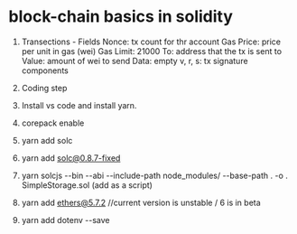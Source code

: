 # block-chain basics in solidity

1) Transections - Fields
  Nonce: tx count for thr account
  Gas Price: price per unit in gas (wei)
  Gas Limit: 21000
  To: address that the tx is sent to 
  Value: amount of wei to send
  Data: empty
  v, r, s: tx signature components
  
2) Coding step
  1)  Install vs code and install yarn.
  2)  corepack enable
  3)  yarn add solc
  4)  yarn add solc@0.8.7-fixed
  5)  yarn solcjs --bin --abi --include-path node_modules/ --base-path . -o . SimpleStorage.sol (add as a script)
  6)  yarn add ethers@5.7.2 //current version is unstable / 6 is in beta
  7)  yarn add dotenv --save
